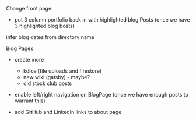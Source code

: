 Change front page:
- put 3 column portfolio back in with highlighted blog Posts
  (once we have 3 highlighted blog bosts)

infer blog dates from directory name

Blog Pages
- create more
  - kdice (file uploads and firestore)
  - new wiki (gatsby) - maybe?
  - old stock club posts
- enable left/right navigation on BlogPage (once we have enough posts to warrant this)

- add GitHub and LinkedIn links to about page
